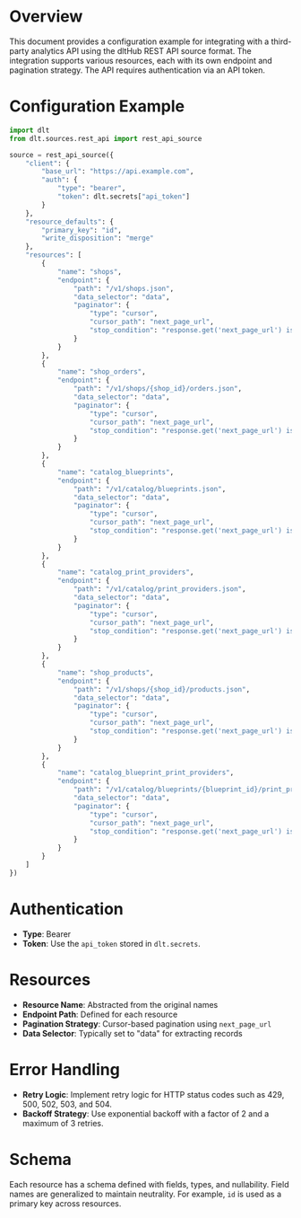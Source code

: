 # Overview

This document provides a configuration example for integrating with a third-party analytics API using the dltHub REST API source format. The integration supports various resources, each with its own endpoint and pagination strategy. The API requires authentication via an API token.

# Configuration Example

```python
import dlt
from dlt.sources.rest_api import rest_api_source

source = rest_api_source({
    "client": {
        "base_url": "https://api.example.com",
        "auth": {
            "type": "bearer",
            "token": dlt.secrets["api_token"]
        }
    },
    "resource_defaults": {
        "primary_key": "id",
        "write_disposition": "merge"
    },
    "resources": [
        {
            "name": "shops",
            "endpoint": {
                "path": "/v1/shops.json",
                "data_selector": "data",
                "paginator": {
                    "type": "cursor",
                    "cursor_path": "next_page_url",
                    "stop_condition": "response.get('next_page_url') is None"
                }
            }
        },
        {
            "name": "shop_orders",
            "endpoint": {
                "path": "/v1/shops/{shop_id}/orders.json",
                "data_selector": "data",
                "paginator": {
                    "type": "cursor",
                    "cursor_path": "next_page_url",
                    "stop_condition": "response.get('next_page_url') is None"
                }
            }
        },
        {
            "name": "catalog_blueprints",
            "endpoint": {
                "path": "/v1/catalog/blueprints.json",
                "data_selector": "data",
                "paginator": {
                    "type": "cursor",
                    "cursor_path": "next_page_url",
                    "stop_condition": "response.get('next_page_url') is None"
                }
            }
        },
        {
            "name": "catalog_print_providers",
            "endpoint": {
                "path": "/v1/catalog/print_providers.json",
                "data_selector": "data",
                "paginator": {
                    "type": "cursor",
                    "cursor_path": "next_page_url",
                    "stop_condition": "response.get('next_page_url') is None"
                }
            }
        },
        {
            "name": "shop_products",
            "endpoint": {
                "path": "/v1/shops/{shop_id}/products.json",
                "data_selector": "data",
                "paginator": {
                    "type": "cursor",
                    "cursor_path": "next_page_url",
                    "stop_condition": "response.get('next_page_url') is None"
                }
            }
        },
        {
            "name": "catalog_blueprint_print_providers",
            "endpoint": {
                "path": "/v1/catalog/blueprints/{blueprint_id}/print_providers.json",
                "data_selector": "data",
                "paginator": {
                    "type": "cursor",
                    "cursor_path": "next_page_url",
                    "stop_condition": "response.get('next_page_url') is None"
                }
            }
        }
    ]
})
```

# Authentication

- **Type**: Bearer
- **Token**: Use the `api_token` stored in `dlt.secrets`.

# Resources

- **Resource Name**: Abstracted from the original names
- **Endpoint Path**: Defined for each resource
- **Pagination Strategy**: Cursor-based pagination using `next_page_url`
- **Data Selector**: Typically set to "data" for extracting records

# Error Handling

- **Retry Logic**: Implement retry logic for HTTP status codes such as 429, 500, 502, 503, and 504.
- **Backoff Strategy**: Use exponential backoff with a factor of 2 and a maximum of 3 retries.

# Schema

Each resource has a schema defined with fields, types, and nullability. Field names are generalized to maintain neutrality. For example, `id` is used as a primary key across resources.